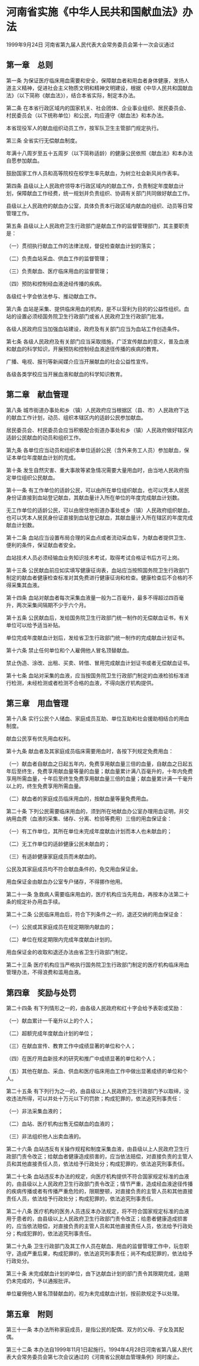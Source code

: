 # 河南省实施《中华人民共和国献血法》办法

1999年9月24日 河南省第九届人民代表大会常务委员会第十一次会议通过

<!-- INFO END -->

## 第一章　总则

第一条 为保证医疗临床用血需要和安全，保障献血者和用血者身体健康，发扬人道主义精神，促进社会主义物质文明和精神文明建设，根据《中华人民共和国献血法》（以下简称《献血法》），结合本省实际，制定本办法。

第二条 在本省行政区域内的国家机关、社会团体、企业事业组织、居民委员会、村民委员会（以下统称单位）和公民，均应遵守《献血法》和本办法。

本省现役军人的献血组织动员工作，按军队卫生主管部门规定执行。

第三条 全省实行无偿献血制度。

年满十八周岁至五十五周岁（以下简称适龄）的健康公民依照《献血法》和本办法自愿参加献血。

鼓励国家工作人员和高等院校在校学生率先献血，为树立社会新风尚作表率。

第四条 县级以上人民政府领导本行政区域内的献血工作，负责制定年度献血计划，保障献血工作经费，统一规划并负责组织、协调有关部门共同做好献血工作。

县级以上人民政府的献血办公室，具体负责本行政区域内献血的组织、动员等日常管理工作。

第五条 县级以上人民政府卫生行政部门是献血工作的监督管理部门，其主要职责是：

（一）贯彻执行献血工作的法律法规，督促检查献血计划的落实；

（二）负责血站采血、供血工作的监督管理；

（三）负责献血、医疗临床用血的监督管理；

（四）预防和控制经血液途经传播的疾病。

各级红十字会依法参与、推动献血工作。

第六条 血站是采集、提供临床用血的机构，是不以营利为目的的公益性组织。血站的设置必须经国务院卫生行政部门或省人民政府卫生行政部门批准。

各级人民政府应当加强血站建设，政府及有关部门应当为血站工作创造条件。

第七条 各级人民政府及有关部门应当采取措施，广泛宣传献血的意义，普及血液和献血的科学知识，开展预防和控制经血液途径传播的疾病的教育。

广播、电视、报刊等新闻媒介应当开展献血的社会公益性宣传。

各级各类学校应当开展血液和献血的科学知识教育。

## 第二章　献血管理

第八条 城市街道办事处和乡（镇）人民政府应当根据区（县、市）人民政府下达的献血工作计划，动员、组织本辖区内的适龄公民参加献血。

居民委员会、村民委员会应当积极配合街道办事处和乡（镇）人民政府做好辖区内适龄公民献血的动员和组织工作。

第九条 各单位应当动员和组织本单位适龄公民（含外来务工人员）参加献血，保证本单位年度献血计划的完成。

第十条 发生自然灾害、重大事故等紧急情况需要大量用血时，由当地人民政府指定单位组织公民献血。

第十一条 有工作单位的适龄公民，可以由所在单位组织献血，也可以凭本人居民身份证直接到血站登记献血，其献血量计入所在单位的年度完成献血计划数。

无工作单位的适龄公民，可以由居住地街道办事处或乡（镇）人民政府组织献血，也可以凭本人居民身份证直接到血站登记献血，其献血量计入所在辖区的年度完成献血计划数。

第十二条 血站应当设置布局合理的采血点或者流动采血车，为献血者提供卫生、便利的条件，保证献血者安全。

血站技术人员必须经输血业务知识技术考试，取得考试合格证书后方可上岗。

第十三条 公民献血前应如实填写健康征询表，血站应当按照国务院卫生行政部门制定的献血者健康检查标准对其免费进行健康征询和检查。健康检查后不合格的不得采集其血液。

第十四条 血站对献血者每次采集血液量一般为二百毫升，最多不得超过四百毫升，两次采集间隔期不少于六个月。

第十五条 公民献血后，发给国务院卫生行政部门统一制作的无偿献血证书，有关单位可以给予适当补贴。

单位完成年度献血计划后，发给省卫生行政部门统一制作的完成献血计划证书。

第十六条 禁止任何单位和个人雇佣他人冒名顶替献血。

禁止伪造、涂改、出租、买卖、转借、冒用完成献血计划证书或者无偿献血证书。

第十七条 血站对采集的血液，应当按国务院卫生行政部门制定的血液检验标准进行检测，未经检测或者检测不合格的血液，不得向医疗机构提供。

## 第三章　用血管理

第十八条 实行公民个人储血、家庭成员互助、单位互助和社会援助相结合的用血制度。

献血公民享有优先用血权利。

第十九条 献血者及其家庭成员临床需要用血时，各按下列规定免费用血：

（一）献血者自献血之日起五年内，免费享用献血量三倍的血量，自献血之日起五年后至终生，免费享用献血量等量的血量；献血量累计满八百毫升的，十年内免费享用所需血量，十年后至终生免费享用献血量三倍的血量；献血量累计满一千毫升以上的，终生免费享用所需血量。

（二）献血者的家庭成员临床用血的，按献血量等量免费用血。

第二十条 下列公民需要临床用血的，须到所在地献血办公室办理用血证明，并交纳用血费（血液的采集、储存、分离、检验等费用）三倍的用血保证金：

（一）有工作单位，其所在单位未完成年度献血计划而本人也未献血的；

（二）无工作单位的适龄健康公民未献血的；

（三）有适龄健康家庭成员而未献血的。

公民及其家庭成员均不符合献血条件的，免交用血保证金。

用血保证金由献血办公室专户储存，不得挪作他用。

第二十一条 急救病人需要临床用血的，医疗机构应当先用血，再按本办法第二十条的规定补办用血手续。

第二十二条 公民临床用血后，符合下列条件之一的，退还交纳的用血保证金：

（一）公民或其家庭成员在规定期限内献血的；

（二）单位在规定期限内完成年度献血计划的。

用血保证金的收取和退还办法由省卫生行政部门制定。

第二十三条 医疗机构应当严格执行国务院卫生行政部门制定的医疗机构临床用血管理办法，不得浪费和滥用血液。

## 第四章　奖励与处罚

第二十四条 有下列情形之一的，由各级人民政府和红十字会给予表彰或奖励：

（一）献血累计一千毫升以上的个人；

（二）超额完成年度献血计划的单位；

（三）在献血宣传、教育工作中成绩显著的单位和个人；

（四）在医疗用血新技术的研究和推广中成绩显著的单位和个人；

（五）其他在献血、采血、供血和医疗临床用血工作中做出显著成绩的单位和个人。

第二十五条 有下列行为之一的，由县级以上人民政府卫生行政部门予以取缔，没收违法所得，可以并处十万元以下的罚款；构成犯罪的，依法追究刑事责任：

（一）非法采集血液的；

（二）血站、医疗机构出售无偿献血的血液的；

（三）非法组织他人出卖血液的。

第二十六条 血站违反有关操作规程和制度采集血液，由县级以上人民政府卫生行政部门责令改正；给献血者健康造成损害的，应当依法赔偿，对直接负责的主管人员和其他直接责任人员，依法给予行政处分；构成犯罪的，依法追究刑事责任。

第二十七条 血站违反本办法的规定，向医疗机构提供不符合国家规定标准的血液的，由县级以上人民政府卫生行政部门责令改正；情节严重，造成经血液途径传播的疾病传播或者有传播严重危险的，限期整顿，对直接负责的主管人员和其他直接责任人员，依法给予行政处分；构成犯罪的，依法追究刑事责任。

第二十八条 医疗机构的医务人员违反本办法规定，将不符合国家规定标准的血液用于患者的，由县级以上人民政府卫生行政部门责令改正；给患者健康造成损害的，应当依法赔偿，对直接负责的主管人员和其他直接责任人员，依法给予行政处分；构成犯罪的，依法追究刑事责任。

第二十九条 卫生行政部门及其工作人员在献血、用血的监督管理工作中，玩忽职守，造成严重后果，构成犯罪的，依法追究刑事责任；尚不构成犯罪的，依法给予行政处分。

第三十条 未完成献血计划的单位，由下达献血计划的部门责令其限期完成，逾期仍未完成的，予以通报批评。

单位雇佣他人冒名顶替献血的，视为未完成献血计划，按前款规定予以处理。

## 第五章　附则

第三十一条 本办法所称家庭成员，是指公民的配偶、双方的父母、子女及其配偶。

第三十二条 本办法自1999年11月1日起施行。1994年4月28日河南省第八届人民代表大会常务委员会第七次会议通过的《河南省公民献血管理条例》同时废止。